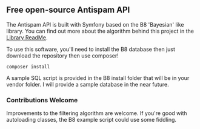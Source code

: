 ## Free open-source Antispam API 

The Antispam API is built with Symfony based on the B8 'Bayesian' like library. You can find out more about the algorithm behind this project in the [Library ReadMe](https://github.com/Greg-Boggs/b8).

To use this software, you'll need to install the B8 database then just download the repository then use composer!

	composer install

A sample SQL script is provided in the B8 install folder that will be in your vendor folder. I will provide a sample database in the near future.

### Contributions Welcome
Improvements to the filtering algorithm are welcome. If you're good with autoloading classes, the B8 example script could use some fiddling.

